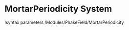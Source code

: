 <!-- MOOSE Documentation Stub: Remove this when content is added. -->

# MortarPeriodicity System
!syntax parameters /Modules/PhaseField/MortarPeriodicity

